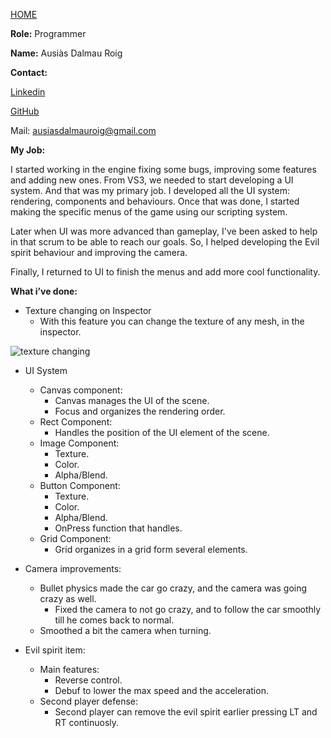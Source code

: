 [HOME](index.md)

**Role:** Programmer

**Name:** Ausiàs Dalmau Roig

**Contact:**

  [Linkedin](https://www.linkedin.com/in/ausias-dalmau-roig-005bb3a3/)
  
  [GitHub](https://github.com/auusi9)
  
  Mail: ausiasdalmauroig@gmail.com

**My Job:**

I started working in the engine fixing some bugs, improving some features and adding new ones. From VS3, we needed to start developing a UI system. And that was my primary job. I developed all the UI system: rendering, components and behaviours. Once that was done, I started making the specific menus of the game using our scripting system.

Later when UI was more advanced than gameplay, I've been asked to help in that scrum to be able to reach our goals. So, I helped developing the Evil spirit behaviour and improving the camera.

Finally, I returned to UI to finish the menus and add more cool functionality.

**What i’ve done:**

-  Texture changing on Inspector
    - With this feature you can change the texture of any mesh, in the inspector.

![texture changing](https://lh3.googleusercontent.com/rLVeXjP6KX7ygB9QFgHf4ciD1iP_42fq0Fde-1PSyIM4lJgjNjTV3NqUa4w4PpvdQTccJYKCd_nSem1bW4r5X-7XlFn-1ktQLrB0QssjqxD7Vzq6tcFDK-SRnTTV3AcvYIHRXpVhcLY)

-  UI System
    - Canvas component:
        - Canvas manages the UI of the scene.
        - Focus and organizes the rendering order.
    - Rect Component:
        - Handles the position of the UI element of the scene.
    - Image Component:
        - Texture.
        - Color.
        - Alpha/Blend.
    - Button Component:
        - Texture.
        - Color.
        - Alpha/Blend.
        - OnPress function that handles.
    - Grid Component:
        - Grid organizes in a grid form several elements.
        
 -  Camera improvements:
    - Bullet physics made the car go crazy, and the camera was going crazy as well.
        - Fixed the camera to not go crazy, and to follow the car smoothly till he comes back to normal.
    - Smoothed a bit the camera when turning.
    
 -  Evil spirit item:
    - Main features:
      - Reverse control.
      - Debuf to lower the max speed and the acceleration.
    - Second player defense:
      - Second player can remove the evil spirit earlier pressing LT and RT continuosly.
